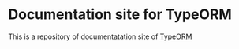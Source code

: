 # Documentation site for TypeORM

This is a repository of documentatation site of [TypeORM](https://github.com/typeorm/typeorm)
